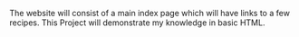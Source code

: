 The website will consist of a main index page which will have links to a few recipes.
This Project will demonstrate my knowledge in basic HTML.
